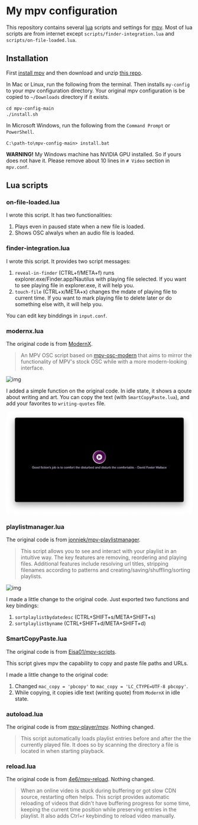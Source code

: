 # My mpv configuration

This repository contains several [lua](http://lua.org) scripts and settings 
for [mpv](https://mpv.io). Most of lua scripts are from internet except 
`scripts/finder-integration.lua` and `scripts/on-file-loaded.lua`.

## Installation

First [install mpv](https://mpv.io/installation/) and then download and unzip 
[this repo](https://github.com/9beach/mpv-config/archive/refs/heads/main.zip).

In Mac or Linux, run the following from the terminal. Then installs `my-config` to your mpv configuration directory. Your original mpv 
configuration is be copied to `~/Downloads` directory if it exists.

```console
cd mpv-config-main 
./install.sh
```

In Microsoft Windows, run the following from the `Command Prompt` or
`PowerShell`.

```console
C:\path-to\mpv-config-main> install.bat
```

**WARNING!** My Windows machine has NVIDIA GPU installed. So if yours does not have it. Please remove about 10 lines in `# Video` section in `mpv.conf`.

## Lua scripts

### on-file-loaded.lua

I wrote this script. It has two functionalities:

1. Plays even in paused state when a new file is loaded.
2. Shows OSC alwalys when an audio file is loaded.


### finder-integration.lua

I wrote this script. It provides two script messages:

1. `reveal-in-finder` (CTRL+f/META+f) runs explorer.exe/Finder.app/Nautilus with playing 
file selected. If you want to see playing file in explorer.exe, it will
help you.
2. `touch-file` (CTRL+x/META+x) changes the mdate of playing file to current time. If you
want to mark playing file to delete later or do something else with, it
will help you.

You can edit key binddings in `input.conf`.

### modernx.lua

The original code is from [ModernX](https://github.com/cyl0/ModernX).

> An MPV OSC script based on [mpv-osc-modern](https://github.com/maoiscat/mpv-osc-modern/) that aims to mirror the functionality of MPV's stock OSC while with a more modern-looking interface.

![img](https://github.com/cyl0/ModernX/blob/main/preview.png?raw=true)

I added a simple function on the original code. In idle state, it shows a qoute about writing and art. You can copy the text (with `SmartCopyPaste.lua`), and add your favorites to `writing-quotes` file.

![img](writing-quotes.png)

### playlistmanager.lua

The original code is from [jonniek/mpv-playlistmanager](https://github.com/jonniek/mpv-playlistmanager).

> This script allows you to see and interact with your playlist in an intuitive way. The key features are removing, reordering and playing files. Additional features include resolving url titles, stripping filenames according to patterns and creating/saving/shuffling/sorting playlists.

![img](https://github.com/jonniek/mpv-playlistmanager/raw/master/playlistmanager.png)

I made a little change to the original code. Just exported two functions and key bindings:

1. `sortplaylistbydatedesc` (CTRL+SHIFT+s/META+SHIFT+s)
2. `sortplaylistbyname` (CTRL+SHIFT+d/META+SHIFT+d)

### SmartCopyPaste.lua

The original code is from [Eisa01/mpv-scripts](https://github.com/Eisa01/mpv-scripts).

This script gives mpv the capability to copy and paste file paths and URLs.

I made a little change to the original code:

1. Changed `mac_copy = 'pbcopy'` to `mac_copy = 'LC_CTYPE=UTF-8 pbcopy'`.
2. While copying, it copies idle text (writing quote) from `ModernX` in idle state.

### autoload.lua

The original code is from [mpv-player/mpv](https://github.com/mpv-player/mpv/blob/master/TOOLS/lua/autoload.lua). Nothing changed.

> This script automatically loads playlist entries before and after the the currently played file. It does so by scanning the directory a file is located in when starting playback.

### reload.lua

The original code is from [4e6/mpv-reload](https://github.com/4e6/mpv-reload). Nothing changed.

> When an online video is stuck during buffering or got slow CDN source, restarting often helps. This script provides automatic reloading of videos that didn't have buffering progress for some time, keeping the current time position while preserving entries in the playlist. It also adds Ctrl+r keybinding to reload video manually.
